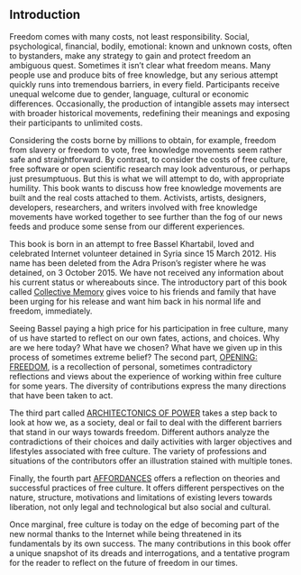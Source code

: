 ## Introduction

Freedom comes with many costs, not least responsibility. Social,
psychological, financial, bodily, emotional: known and unknown costs,
often to bystanders, make any strategy to gain and protect freedom
an ambiguous quest. Sometimes it isn’t clear what freedom
means. Many people use and produce bits of free knowledge, but any
serious attempt quickly runs into tremendous barriers, in every
field. Participants receive unequal welcome due to gender, language,
cultural or economic differences. Occasionally, the production of
intangible assets may intersect with broader historical movements,
redefining their meanings and exposing their participants to unlimited
costs.

Considering the costs borne by millions to obtain, for example,
freedom from slavery or freedom to vote, free knowledge movements seem
rather safe and straightforward. By contrast, to consider the costs of
free culture, free software or open scientific research may look
adventurous, or perhaps just presumptuous. But this is what we will
attempt to do, with appropriate humility. This book wants to discuss
how free knowledge movements are built and the real costs attached to
them. Activists, artists, designers, developers, researchers, and
writers involved with free knowledge movements have worked together to
see further than the fog of our news feeds and produce some sense from
our different experiences.

This book is born in an attempt to free Bassel Khartabil, loved
and celebrated Internet volunteer detained in Syria since 15 March 2012. His name has been deleted from the Adra Prison’s register where
he was detained, on 3 October 2015.  We have not received any
information about his current status or whereabouts since. The
introductory part of this book called [Collective Memory](collective-memory/index.html) gives
voice to his friends and family that have been urging for his release
and want him back in his normal life and freedom, immediately.

Seeing Bassel paying a high price for his participation in free
culture, many of us have started to reflect on our own fates, actions,
and choices. Why are we here today? What have we chosen? What have we
given up in this process of sometimes extreme belief? The second part,
[OPENING: FREEDOM](opening%3Afreedom/index.html), is a recollection of personal, sometimes
contradictory reflections and views about the experience of working
within free culture for some years. The diversity of contributions
express the many directions that have been taken to act.

The third part called [ARCHITECTONICS OF POWER](architectonics-of-power/index.html) takes a step back
to look at how we, as a society, deal or fail to deal with the
different barriers that stand in our ways towards freedom. Different
authors analyze the contradictions of their choices and daily
activities with larger objectives and lifestyles associated with
free culture. The variety of professions and situations of the
contributors offer an illustration stained with multiple tones.

Finally, the fourth part [AFFORDANCES](affordances/index.html) offers a reflection on
theories and successful practices of free culture. It offers different
perspectives on the nature, structure, motivations and limitations of
existing levers towards liberation, not only legal and technological
but also social and cultural.

Once marginal, free culture is today on the edge of becoming part of the
new normal thanks to the Internet while being threatened in its
fundamentals by its own success.  The many contributions in this book
offer a unique snapshot of its dreads and interrogations, and a
tentative program for the reader to reflect on the future of freedom
in our times.

